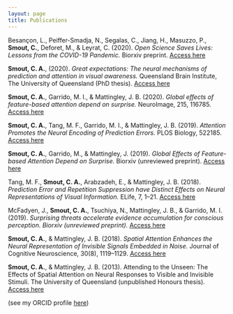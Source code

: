```yaml
---
layout: page
title: Publications
---
```


Besançon, L., Peiffer-Smadja, N., Segalas, C., Jiang, H., Masuzzo, P., **Smout, C.**, Deforet, M., & Leyrat, C. (2020). *Open Science Saves Lives: Lessons from the COVID-19 Pandemic.* Biorxiv preprint. [Access here](https://doi.org/10.1101/2020.08.13.249847)

**Smout, C. A.**, (2020). *Great expectations: The neural mechanisms of prediction and attention in visual awareness.* Queensland Brain Institute, The University of Queensland (PhD thesis). [Access here](https://doi.org/10.14264/uql.2020.818)

**Smout, C. A.**, Garrido, M. I., & Mattingley, J. B. (2020). *Global effects of feature-based attention depend on surprise.* NeuroImage, 215, 116785. [Access here](https://doi.org/10.1016/j.neuroimage.2020.116785)

**Smout, C. A.**, Tang, M. F., Garrido, M. I., & Mattingley, J. B. (2019). *Attention Promotes the Neural Encoding of Prediction Errors.* PLOS Biology, 522185. [Access here](https://doi.org/10.1371/journal.pbio.2006812)

**Smout, C. A.**, Garrido, M., & Mattingley, J. (2019). *Global Effects of Feature-based Attention Depend on Surprise.* Biorxiv (unreviewed preprint). [Access here](http://doi.org/10.1101/747204)

Tang, M. F., **Smout, C. A.**, Arabzadeh, E., & Mattingley, J. B. (2018). *Prediction Error and Repetition Suppression have Distinct Effects on Neural Representations of Visual Information.* ELife, 7, 1–21. [Access here](http://doi.org/10.7554/eLife.33123)

McFadyen, J., **Smout, C. A.**, Tsuchiya, N., Mattingley, J. B., & Garrido, M. I. (2019). *Surprising threats accelerate evidence accumulation for conscious perception. Biorxiv (unreviewed preprint).* [Access here](https://doi.org/10.1101/525519)

**Smout, C. A.**, & Mattingley, J. B. (2018). *Spatial Attention Enhances the Neural Representation of Invisible Signals Embedded in Noise.* Journal of Cognitive Neuroscience, 30(8), 1119–1129. [Access here](http://www.doi.org/10.1101/102731)

**Smout, C. A.**, & Mattingley, J. B. (2013). Attending to the Unseen: The Effects of Spatial Attention on Neural Responses to Visible and Invisible Stimuli. The University of Queensland (unpublished Honours thesis). [Access here](https://doi.org/10.14264/uql.2020.818)

(see my ORCID profile [here](https://orcid.org/0000-0003-1144-3272))
